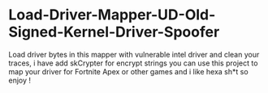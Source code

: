 # Load-Driver-Mapper-UD-Old-Signed-Kernel-Driver-Spoofer
Load driver bytes in this mapper with vulnerable intel driver and clean your traces, i have add skCrypter for encrypt strings you can use this project to map your driver for Fortnite Apex or other games and i like hexa sh*t so enjoy !



